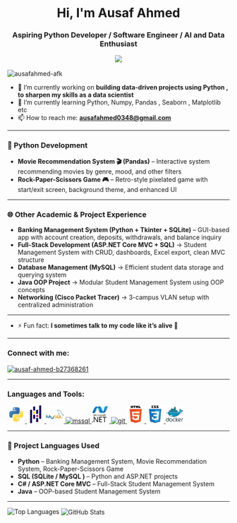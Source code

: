 <h1 align="center">Hi, I'm Ausaf Ahmed</h1>
<h3 align="center"> Aspiring Python Developer / Software Engineer / AI and Data Enthusiast </h3> 

<div align="center">
  <img height="200" src="https://media4.giphy.com/media/v1.Y2lkPTc5MGI3NjExeGFpN2ZpdnUxZnlqb3Jma3NucGd1cWl0cHc4dTV1d2t1ZjF5a2xmYyZlcD12MV9pbnRlcm5hbF9naWZfYnlfaWQmY3Q9Zw/ZVik7pBtu9dNS/giphy.gif" />
</div>

<p align="left">
  <img src="https://komarev.com/ghpvc/?username=ausafahmed-afk&label=Profile%20views&color=0e75b6&style=flat" alt="ausafahmed-afk" />
</p>

- 🔭 I’m currently working on **building data-driven projects using Python , to sharpen my skills as a data scientist**  
- 🌱 I’m currently learning Python, Numpy, Pandas , Seaborn , Matplotlib etc  
- 📫 How to reach me: **ausafahmed0348@gmail.com**  

---

### 🐍 Python Development   
- **Movie Recommendation System 🎬 (Pandas)** – Interactive system recommending movies by genre, mood, and other filters  
- **Rock-Paper-Scissors Game 🎮** – Retro-style pixelated game with start/exit screen, background theme, and enhanced UI  

---

### 🌐 Other Academic & Project Experience  

- **Banking Management System (Python + Tkinter + SQLite)** – GUI-based app with account creation, deposits, withdrawals, and balance inquiry 
- **Full-Stack Development (ASP.NET Core MVC + SQL)** → Student Management System with CRUD, dashboards, Excel export, clean MVC structure  
- **Database Management (MySQL)** → Efficient student data storage and querying system  
- **Java OOP Project** → Modular Student Management System using OOP concepts  
- **Networking (Cisco Packet Tracer)** → 3-campus VLAN setup with centralized administration  

---

- ⚡ Fun fact: **I sometimes talk to my code like it’s alive 🤖**

---

<h3 align="left">Connect with me:</h3>
<p align="left">
  <a href="https://www.linkedin.com/in/ausaf-ahmed-b27368261/" target="blank">
    <img align="center" src="https://raw.githubusercontent.com/rahuldkjain/github-profile-readme-generator/master/src/images/icons/Social/linked-in-alt.svg" alt="ausaf-ahmed-b27368261" height="30" width="40" />
  </a>
</p>

---

<h3 align="left">Languages and Tools:</h3>
<p align="left"> 
  <a href="https://www.python.org" target="_blank" rel="noreferrer">
    <img src="https://raw.githubusercontent.com/devicons/devicon/master/icons/python/python-original.svg" alt="python" width="40" height="40"/>
  </a>
  <a href="https://pandas.pydata.org/" target="_blank" rel="noreferrer">
    <img src="https://raw.githubusercontent.com/devicons/devicon/2ae2a900d2f041da66e950e4d48052658d850630/icons/pandas/pandas-original.svg" alt="pandas" width="40" height="40"/>
  </a>
  <a href="https://www.mysql.com/" target="_blank" rel="noreferrer">
    <img src="https://raw.githubusercontent.com/devicons/devicon/master/icons/mysql/mysql-original-wordmark.svg" alt="mysql" width="40" height="40"/>
  </a>
  <a href="https://www.microsoft.com/en-us/sql-server" target="_blank" rel="noreferrer">
    <img src="https://www.svgrepo.com/show/303229/microsoft-sql-server-logo.svg" alt="mssql" width="40" height="40"/>
  </a>
  <a href="https://dotnet.microsoft.com/" target="_blank" rel="noreferrer">
    <img src="https://raw.githubusercontent.com/devicons/devicon/master/icons/dot-net/dot-net-original-wordmark.svg" alt="dotnet" width="40" height="40"/>
  </a>
  <a href="https://git-scm.com/" target="_blank" rel="noreferrer">
    <img src="https://www.vectorlogo.zone/logos/git-scm/git-scm-icon.svg" alt="git" width="40" height="40"/>
  </a>
  <a href="https://www.w3.org/html/" target="_blank" rel="noreferrer">
    <img src="https://raw.githubusercontent.com/devicons/devicon/master/icons/html5/html5-original-wordmark.svg" alt="html5" width="40" height="40"/>
  </a>
  <a href="https://www.w3schools.com/css/" target="_blank" rel="noreferrer">
    <img src="https://raw.githubusercontent.com/devicons/devicon/master/icons/css3/css3-original-wordmark.svg" alt="css3" width="40" height="40"/>
  </a>
  <a href="https://www.docker.com/" target="_blank" rel="noreferrer">
    <img src="https://raw.githubusercontent.com/devicons/devicon/master/icons/docker/docker-original-wordmark.svg" alt="docker" width="40" height="40"/>
  </a>
</p>

---

### 📝 Project Languages Used
- **Python** – Banking Management System, Movie Recommendation System, Rock-Paper-Scissors Game  
- **SQL (SQLite / MySQL )** – Python and ASP.NET projects  
- **C# / ASP.NET Core MVC** – Full-Stack Student Management System  
- **Java** – OOP-based Student Management System  

---

<p>
  <img align="left" src="https://github-readme-stats.vercel.app/api/top-langs/?username=ausafahmed-afk&hide=html,css,sql&langs_count=5&layout=compact&theme=default" alt="Top Languages"/>
</p>
<p>&nbsp;<img align="center" src="https://github-readme-stats.vercel.app/api?username=ausafahmed-afk&show_icons=true&theme=default" alt="GitHub Stats" /></p>



